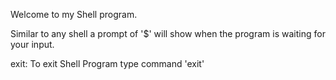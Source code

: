 Welcome to my Shell program.

Similar to any shell a prompt of '$' will show when the program is waiting
for your input.

exit: To exit Shell Program type command 'exit'
